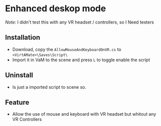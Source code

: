 # Enhanced deskop mode
 *Note*: I didn't test this with any VR headset / controllers, so I Need testers
 
## Installation
 * Download, copy the  `AllowMouseAndKeyboardOnVR.cs` to `<VirtAMate>\Saves\Script\`
 * Import it in VaM to the scene and press `L` to toggle enable the script

## Uninstall
 * Is just a imported script to scene so.
 
## Feature 
 * Allow the use of mouse and keyboard with VR headset but whitout any VR Controllers 
